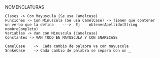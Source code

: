 

NOMENCLATURAS

    Clases -> Con Mayuscula (Se usa Camelcase)
    Funciones -> Con Minuscula (Se usa CamelCase) -> Tienen que contener un verbo que la defina    --->  Ej    obtenerApellido(String nombreCompleto)
    Variables -> Van con Minuscula (Camelcase)
    Constantes -> VAN TODO EN MAYUSCULA Y CON SNAKECASE

    CamelCase    ->  Cada cambio de palabra va con mayuscula
    SnakeCase    -> Cada cambio de palabra se separa con un _


    






